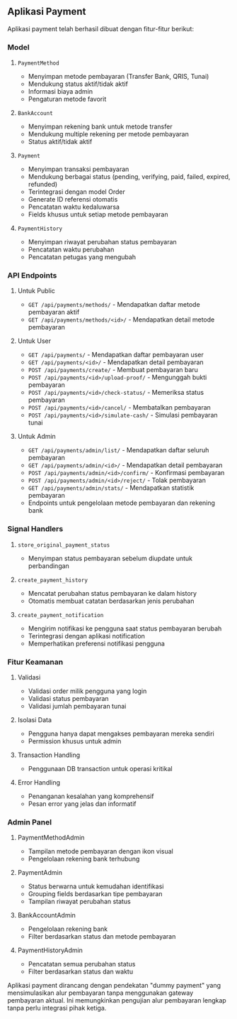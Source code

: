 ## Aplikasi Payment

Aplikasi payment telah berhasil dibuat dengan fitur-fitur berikut:

### Model

1. `PaymentMethod`

   - Menyimpan metode pembayaran (Transfer Bank, QRIS, Tunai)
   - Mendukung status aktif/tidak aktif
   - Informasi biaya admin
   - Pengaturan metode favorit

2. `BankAccount`

   - Menyimpan rekening bank untuk metode transfer
   - Mendukung multiple rekening per metode pembayaran
   - Status aktif/tidak aktif

3. `Payment`

   - Menyimpan transaksi pembayaran
   - Mendukung berbagai status (pending, verifying, paid, failed, expired, refunded)
   - Terintegrasi dengan model Order
   - Generate ID referensi otomatis
   - Pencatatan waktu kedaluwarsa
   - Fields khusus untuk setiap metode pembayaran

4. `PaymentHistory`
   - Menyimpan riwayat perubahan status pembayaran
   - Pencatatan waktu perubahan
   - Pencatatan petugas yang mengubah

### API Endpoints

1. Untuk Public

   - `GET /api/payments/methods/` - Mendapatkan daftar metode pembayaran aktif
   - `GET /api/payments/methods/<id>/` - Mendapatkan detail metode pembayaran

2. Untuk User

   - `GET /api/payments/` - Mendapatkan daftar pembayaran user
   - `GET /api/payments/<id>/` - Mendapatkan detail pembayaran
   - `POST /api/payments/create/` - Membuat pembayaran baru
   - `POST /api/payments/<id>/upload-proof/` - Mengunggah bukti pembayaran
   - `POST /api/payments/<id>/check-status/` - Memeriksa status pembayaran
   - `POST /api/payments/<id>/cancel/` - Membatalkan pembayaran
   - `POST /api/payments/<id>/simulate-cash/` - Simulasi pembayaran tunai

3. Untuk Admin
   - `GET /api/payments/admin/list/` - Mendapatkan daftar seluruh pembayaran
   - `GET /api/payments/admin/<id>/` - Mendapatkan detail pembayaran
   - `POST /api/payments/admin/<id>/confirm/` - Konfirmasi pembayaran
   - `POST /api/payments/admin/<id>/reject/` - Tolak pembayaran
   - `GET /api/payments/admin/stats/` - Mendapatkan statistik pembayaran
   - Endpoints untuk pengelolaan metode pembayaran dan rekening bank

### Signal Handlers

1. `store_original_payment_status`

   - Menyimpan status pembayaran sebelum diupdate untuk perbandingan

2. `create_payment_history`

   - Mencatat perubahan status pembayaran ke dalam history
   - Otomatis membuat catatan berdasarkan jenis perubahan

3. `create_payment_notification`
   - Mengirim notifikasi ke pengguna saat status pembayaran berubah
   - Terintegrasi dengan aplikasi notification
   - Memperhatikan preferensi notifikasi pengguna

### Fitur Keamanan

1. Validasi

   - Validasi order milik pengguna yang login
   - Validasi status pembayaran
   - Validasi jumlah pembayaran tunai

2. Isolasi Data

   - Pengguna hanya dapat mengakses pembayaran mereka sendiri
   - Permission khusus untuk admin

3. Transaction Handling

   - Penggunaan DB transaction untuk operasi kritikal

4. Error Handling
   - Penanganan kesalahan yang komprehensif
   - Pesan error yang jelas dan informatif

### Admin Panel

1. PaymentMethodAdmin

   - Tampilan metode pembayaran dengan ikon visual
   - Pengelolaan rekening bank terhubung

2. PaymentAdmin

   - Status berwarna untuk kemudahan identifikasi
   - Grouping fields berdasarkan tipe pembayaran
   - Tampilan riwayat perubahan status

3. BankAccountAdmin

   - Pengelolaan rekening bank
   - Filter berdasarkan status dan metode pembayaran

4. PaymentHistoryAdmin
   - Pencatatan semua perubahan status
   - Filter berdasarkan status dan waktu

Aplikasi payment dirancang dengan pendekatan "dummy payment" yang mensimulasikan alur pembayaran tanpa menggunakan gateway pembayaran aktual. Ini memungkinkan pengujian alur pembayaran lengkap tanpa perlu integrasi pihak ketiga.
